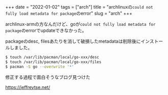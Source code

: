 +++
date = "2022-01-02"
tags = ["arch"]
title = "archlinuxの`could not fully load metadata for package`のerror"
slug = "arch"
+++

archlinux-armの方なんだけど、goが`could not fully load metadata for package`のerrorでupdateできなかった。

packageのdesc, filesあたりを消して破損したmetadataは削除後にインストールしました。

```sh
$ touch /var/lib/pacman/local/go-xxx/desc
$ touch /var/lib/pacman/local/go-xxx/files
$ pacman -S go --overwrite '*'
```

修正する過程で面白そうなブログ見つけた 

https://jeffreytse.net/
